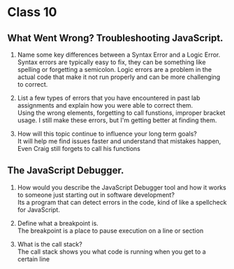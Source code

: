 # Class 10

## What Went Wrong? Troubleshooting JavaScript.  

1. Name some key differences between a Syntax Error and a Logic Error.  
Syntax errors are typically easy to fix, they can be something like spelling or forgetting a semicolon. Logic errors are a problem in the actual code that make it not run properly and can be more challenging to correct.  

2. List a few types of errors that you have encountered in past lab assignments and explain how you were able to correct them.  
Using the wrong elements, forgetting to call funstions, improper bracket usage. I still make these errors, but I'm getting better at finding them.  

3. How will this topic continue to influence your long term goals?  
It will help me find issues faster and understand that mistakes happen, Even Craig still forgets to call his functions

## The JavaScript Debugger.  

1. How would you describe the JavaScript Debugger tool and how it works to someone just starting out in software development?  
Its a program that can detect errors in the code, kind of like a spellcheck for JavaScript.

2. Define what a breakpoint is.  
The breakpoint is a place to pause execution on a line or section

3. What is the call stack?  
The call stack shows you what code is running when you get to a certain line
